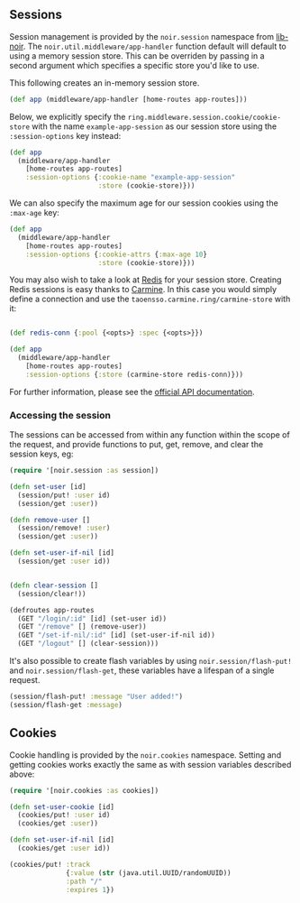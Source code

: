 ## Sessions

Session management is provided by the `noir.session` namespace from [lib-noir](https://github.com/noir-clojure/lib-noir).
The `noir.util.middleware/app-handler` function default will default to using a memory session
store. This can be overriden by passing in a second argument which specifies a specific store you'd like to use.

This following creates an in-memory session store.

```clojure
(def app (middleware/app-handler [home-routes app-routes]))
```

Below, we explicitly specify the `ring.middleware.session.cookie/cookie-store` with the name `example-app-session` as our session store using the `:session-options` key instead:

```clojure
(def app
  (middleware/app-handler
    [home-routes app-routes]
    :session-options {:cookie-name "example-app-session"
                      :store (cookie-store)}))
```

We can also specify the maximum age for our session cookies using the `:max-age` key:

```clojure
(def app
  (middleware/app-handler
    [home-routes app-routes]
    :session-options {:cookie-attrs {:max-age 10}
                      :store (cookie-store)}))
```

You may also wish to take a look at [Redis](http://redis.io/) for your session store. Creating Redis sessions is easy thanks to [Carmine](https://github.com/ptaoussanis/carmine). In this case you would simply define a connection and use the `taoensso.carmine.ring/carmine-store` with it:

```clojure

(def redis-conn {:pool {<opts>} :spec {<opts>}}) 

(def app
  (middleware/app-handler
    [home-routes app-routes]
    :session-options {:store (carmine-store redis-conn)}))
```

For further information, please see the [official API documentation](http://ptaoussanis.github.io/carmine/taoensso.carmine.ring.html).

### Accessing the session

The sessions can be accessed from within any function within the scope of the request,
and provide functions to put, get, remove, and clear the session keys, eg:

```clojure
(require '[noir.session :as session])

(defn set-user [id]
  (session/put! :user id)
  (session/get :user))

(defn remove-user []
  (session/remove! :user)
  (session/get :user))

(defn set-user-if-nil [id]
  (session/get :user id))


(defn clear-session []
  (session/clear!))

(defroutes app-routes
  (GET "/login/:id" [id] (set-user id))
  (GET "/remove" [] (remove-user))
  (GET "/set-if-nil/:id" [id] (set-user-if-nil id))
  (GET "/logout" [] (clear-session)))
```

It's also possible to create flash variables by using `noir.session/flash-put!`
and `noir.session/flash-get`, these variables have a lifespan of a single request.

```clojure
(session/flash-put! :message "User added!")
(session/flash-get :message)
```

## Cookies

Cookie handling is provided by the `noir.cookies` namespace. Setting and getting
cookies works exactly the same as with session variables described above:

```clojure
(require '[noir.cookies :as cookies])

(defn set-user-cookie [id]
  (cookies/put! :user id)
  (cookies/get :user))

(defn set-user-if-nil [id]
  (cookies/get :user id))

(cookies/put! :track
              {:value (str (java.util.UUID/randomUUID))
              :path "/"
              :expires 1})
```
